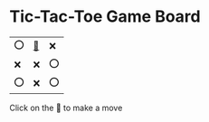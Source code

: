 # Tic-Tac-Toe Game Board
|   |   |   |
|---|---|---|
|⭕ |[🔎](OOXXXOOXO.md) |❌ |
|❌ |❌ |⭕ |
|⭕ |❌ |⭕ |

Click on the 🔎 to make a move